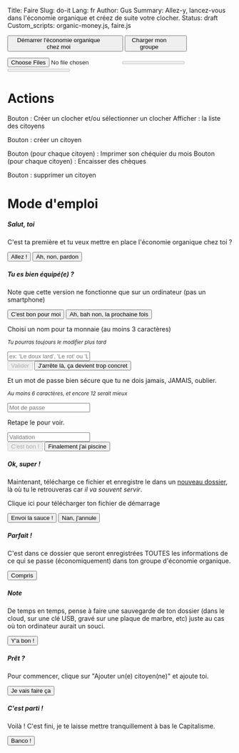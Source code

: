 Title: Faire
Slug: do-it
Lang: fr
Author: Gus
Summary: Allez-y, lancez-vous dans l'économie organique et créez de suite votre clocher.
Status: draft
Custom_scripts: organic-money.js, faire.js

<button id="start-new-instance" type="button" class="btn btn-lg btn-outline-primary btn-block" style="">
    <div class="pull-left" style="text-align:center;width:calc(100% - 30px);white-space:normal;overflow:hidden;">
        Démarrer l'économie organique chez moi
    </div>
</button>
<button id="load-instance" type="button" class="btn btn-lg btn-outline-primary btn-block">
    <div class="pull-left" style="text-align:center;width:calc(100% - 30px);white-space:normal;overflow:hidden;">
        Charger mon groupe
    </div>
</button>

<input id="folder-import" type="file" multiple="multiple"
  webkitdirectory mozdirectory msdirectory odirectory directory>
<progress value="0" max="100" id="progress-bar"></progress>
<progress value="0" max="100" id="folder-progress-bar"></progress>
<div id="status"></div>
<div id="statusFolder"></div>

# Actions

Bouton : Créer un clocher et/ou sélectionner un clocher
Afficher : la liste des citoyens

Bouton : créer un citoyen

Bouton (pour chaque citoyen) : Imprimer son chéquier du mois
Bouton (pour chaque citoyen) : Encaisser des chèques

Bouton : supprimer un citoyen

# Mode d'emploi

<!-- Modals go there -->

<div id="intro-0" class="modal" tabindex="-1" role="dialog">
  <div class="modal-dialog" role="document">
    <div class="modal-content">
      <div class="modal-header">
        <h5 class="modal-title">Salut, toi</h5>
      </div>
      <div class="modal-body">
        <p>C'est ta première et tu veux mettre en place l'économie organique chez toi ?</p>
      </div>
      <div class="modal-footer">
        <button id="intro-0-valid" type="button" class="btn btn-primary btn-block">Allez !</button>
        <button type="button" class="btn btn-secondary" data-dismiss="modal">Ah, non, pardon</button>
      </div>
    </div>
  </div>
</div>

<div id="intro-1" class="modal" tabindex="-1" role="dialog">
  <div class="modal-dialog" role="document">
    <div class="modal-content">
      <div class="modal-header">
        <h5 class="modal-title">Tu es bien équipé(e) ?</h5>
      </div>
      <div class="modal-body">
        <p>Note que cette version ne fonctionne que sur un ordinateur (pas un smartphone)</p>
      </div>
      <div class="modal-footer">
        <button id="intro-1-valid" type="button" class="btn btn-primary btn-block">C'est bon pour moi</button>
        <button type="button" class="btn btn-secondary" data-dismiss="modal">Ah, bah non, la prochaine fois</button>
      </div>
    </div>
  </div>
</div>

<div id="intro-2" class="modal" tabindex="-1" role="dialog">
  <div class="modal-dialog" role="document">
    <div class="modal-content">
      <div class="modal-body">
        <p>Choisi un nom pour ta monnaie (au moins 3 caractères)</p>
        <p><em><small>Tu pourras toujours le modifier plus tard</small></em></p>
        <input id="money-name" class="form-control" type="text" placeholder="ex: 'Le doux lard', 'Le rot' ou 'L'oeuf rend Suisse'">
      </div>
      <div class="modal-footer">
        <button id="intro-2-valid" type="button" class="btn btn-primary btn-block" disabled>Valider</button>
        <button type="button" class="btn btn-secondary" data-dismiss="modal">J'arrête là, ça devient trop concret</button>
      </div>
    </div>
  </div>
</div>

<div id="intro-3" class="modal" tabindex="-1" role="dialog">
  <div class="modal-dialog" role="document">
    <div class="modal-content">
      <div class="modal-body">
        <p>Et un mot de passe bien sécure que tu ne dois jamais, JAMAIS, oublier.</p>
        <p><em><small>Au moins 6 caractères, et encore 12 serait mieux</small></em></p>
        <input type="password" class="form-control input-password" id="input-password" placeholder="Mot de passe">
        <p>Retape le pour voir.</p>
        <input type="password" class="form-control input-password" id="input-password-validation" placeholder="Validation">
      </div>
      <div class="modal-footer">
        <button id="intro-3-valid" type="button" class="btn btn-primary" disabled>C'est bon !</button>
        <button type="button" class="btn btn-secondary" data-dismiss="modal">Finalement j'ai piscine</button>
      </div>
    </div>
  </div>
</div>

<div id="intro-4" class="modal" tabindex="-1" role="dialog">
  <div class="modal-dialog" role="document">
    <div class="modal-content">
      <div class="modal-header">
        <h5 class="modal-title">Ok, super !</h5>
      </div>
      <div class="modal-body">
        <p>Maintenant, télécharge ce fichier et enregistre le dans un <u>nouveau dossier</u>, là où tu le retrouveras car <em>il va souvent servir</em>.</p>
        <p><a id="download-link">Clique ici</a> pour télécharger ton fichier de démarrage</p>
      </div>
      <div class="modal-footer">
        <button id="intro-4-valid" type="button" class="btn btn-primary">Envoi la sauce !</button>
        <button type="button" class="btn btn-secondary" data-dismiss="modal">Nan, j'annule</button>
      </div>
    </div>
  </div>
</div>

<div id="intro-5" class="modal" tabindex="-1" role="dialog">
  <div class="modal-dialog" role="document">
    <div class="modal-content">
      <div class="modal-header">
        <h5 class="modal-title">Parfait !</h5>
      </div>
      <div class="modal-body">
        <p>C'est dans ce dossier que seront enregistrées TOUTES les informations de ce qui se passe (économiquement) dans ton groupe d'économie organique.</p>
      </div>
      <div class="modal-footer">
        <button id="intro-5-valid" type="button" class="btn btn-primary">Compris</button>
      </div>
    </div>
  </div>
</div>

<div id="intro-6" class="modal" tabindex="-1" role="dialog">
  <div class="modal-dialog" role="document">
    <div class="modal-content">
      <div class="modal-header">
        <h5 class="modal-title">Note</h5>
      </div>
      <div class="modal-body">
        <p>De temps en temps, pense à faire une sauvegarde de ton dossier (dans le cloud, sur une clé USB, gravé sur une plaque de marbre, etc) juste au cas où ton ordinateur aurait un souci.</p>
      </div>
      <div class="modal-footer">
        <button id="intro-6-valid" type="button" class="btn btn-primary">Y'a bon !</button>
      </div>
    </div>
  </div>
</div>

<div id="intro-7" class="modal" tabindex="-1" role="dialog">
  <div class="modal-dialog" role="document">
    <div class="modal-content">
      <div class="modal-header">
        <h5 class="modal-title">Prêt ?</h5>
      </div>
      <div class="modal-body">
        <p>Pour commencer, clique sur "Ajouter un(e) citoyen(ne)" et ajoute toi.</p>
      </div>
      <div class="modal-footer">
        <button id="intro-7-valid" type="button" class="btn btn-primary">Je vais faire ça</button>
      </div>
    </div>
  </div>
</div>

<div id="intro-8" class="modal" tabindex="-1" role="dialog">
  <div class="modal-dialog" role="document">
    <div class="modal-content">
      <div class="modal-header">
        <h5 class="modal-title">C'est parti !</h5>
      </div>
      <div class="modal-body">
        <p>Voilà ! C'est fini, je te laisse mettre tranquillement à bas le Capitalisme.</p>
      </div>
      <div class="modal-footer">
        <button id="intro-8-valid" type="button" class="btn btn-primary">Banco !</button>
      </div>
    </div>
  </div>
</div>
